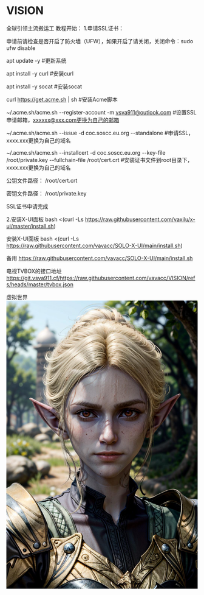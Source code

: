# VISION
全球引领主流搬运工
教程开始：
1.申请SSL证书：

申请前请检查是否开启了防火墙（UFW），如果开启了请关闭，关闭命令：sudo ufw disable

apt update -y    #更新系统

apt install -y curl    #安装curl

apt install -y socat    #安装socat

curl https://get.acme.sh | sh    #安装Acme脚本

~/.acme.sh/acme.sh --register-account -m vsva911@outlook.com    #设置SSL申请邮箱，xxxxxx@xxx.com更换为自己的邮箱

~/.acme.sh/acme.sh --issue -d coc.soscc.eu.org --standalone    #申请SSL，xxxx.xxx更换为自己的域名

~/.acme.sh/acme.sh --installcert -d coc.soscc.eu.org  --key-file /root/private.key --fullchain-file /root/cert.crt    #安装证书文件到root目录下，xxxx.xxx更换为自己的域名

公钥文件路径：        /root/cert.crt

密钥文件路径：        /root/private.key

SSL证书申请完成

2.安装X-UI面板
bash <(curl -Ls https://raw.githubusercontent.com/vaxilu/x-ui/master/install.sh)


安装X-UI面板
bash <(curl -Ls https://raw.githubusercontent.com/vavacc/SOLO-X-UI/main/install.sh)

备用
https://raw.githubusercontent.com/vavacc/SOLO-X-UI/main/install.sh





电视TVBOX的接口地址
https://git.vsva911.cf/https://raw.githubusercontent.com/vavacc/VISION/refs/heads/master/tvbox.json


虚拟世界
![sub](./00792-3318989382.jpg)
